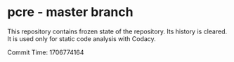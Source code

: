 # pcre - master branch

This repository contains frozen state of the repository.
Its history is cleared. It is used only for static code
analysis with Codacy.

Commit Time: 1706774164